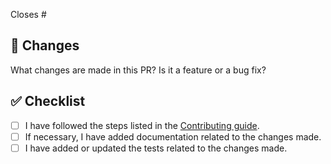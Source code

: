 Closes #

## 🎯 Changes

What changes are made in this PR? Is it a feature or a bug fix?

## ✅ Checklist

- [ ] I have followed the steps listed in the [Contributing guide](https://github.com/InternetMaximalism/intmax2-explorer-api/blob/main/CONTRIBUTING.md).
- [ ] If necessary, I have added documentation related to the changes made.
- [ ] I have added or updated the tests related to the changes made.
